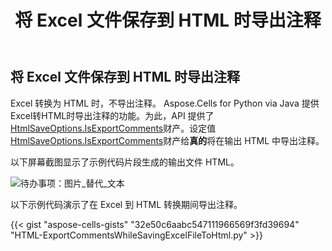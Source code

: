 ﻿---
title: 将 Excel 文件保存到 HTML 时导出注释
type: docs
weight: 60
url: /zh/python-java/export-comments-while-saving-excel-file-to/
---
## **将 Excel 文件保存到 HTML 时导出注释**
Excel 转换为 HTML 时，不导出注释。 Aspose.Cells for Python via Java 提供Excel转HTML时导出注释的功能。为此，API 提供了[HtmlSaveOptions.IsExportComments](https://reference.aspose.com/cells/python/asposecells.api/htmlsaveoptions#IsExportComments)财产。设定值[HtmlSaveOptions.IsExportComments](https://reference.aspose.com/cells/python/asposecells.api/htmlsaveoptions#IsExportComments)财产给**真的**将在输出 HTML 中导出注释。

以下屏幕截图显示了示例代码片段生成的输出文件 HTML。

![待办事项：图片_替代_文本](Export-Comments-while-Saving-Excel-file-to-Html.png)

以下示例代码演示了在 Excel 到 HTML 转换期间导出注释。

{{< gist "aspose-cells-gists" "32e50c6aabc547111966569f3fd39694" "HTML-ExportCommentsWhileSavingExcelFileToHtml.py" >}}
